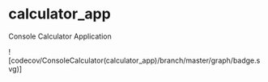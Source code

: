 # calculator_app
Console Calculator Application

![codecov/ConsoleCalculator(calculator_app)/branch/master/graph/badge.svg)]
